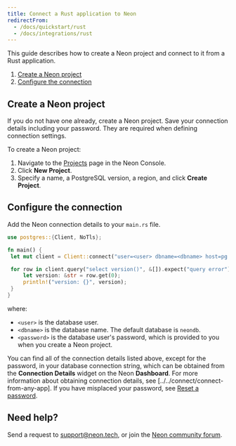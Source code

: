 ```yaml
---
title: Connect a Rust application to Neon
redirectFrom:
  - /docs/quickstart/rust
  - /docs/integrations/rust
---
```


This guide describes how to create a Neon project and connect to it from a Rust application.

1. [Create a Neon project](#create-a-neon-project)
2. [Configure the connection](#configure-the-connection)

## Create a Neon project

If you do not have one already, create a Neon project. Save your connection details including your password. They are required when defining connection settings.

To create a Neon project:

1. Navigate to the [Projects](https://console.neon.tech/app/projects) page in the Neon Console.
2. Click **New Project**.
3. Specify a name, a PostgreSQL version, a region, and click **Create Project**.

## Configure the connection

Add the Neon connection details to your `main.rs` file.

```rust
use postgres::{Client, NoTls};

fn main() {
 let mut client = Client::connect("user=<user> dbname=<dbname> host=pg.neon.tech password=<password>", NoTls).expect("connection error");

 for row in client.query("select version()", &[]).expect("query error") {
     let version: &str = row.get(0);
     println!("version: {}", version);
 }
}
```

where:

- `<user>` is the database user.
- `<dbname>` is the database name. The default database is `neondb`.
- `<password>` is the database user's password, which is provided to you when you create a Neon project.

You can find all of the connection details listed above, except for the password, in your database connection string, which can be obtained from the **Connection Details** widget on the Neon **Dashboard**. For more information about obtaining connection details, see [../../connect/connect-from-any-app]. If you have misplaced your password, see [Reset a password](../../manage/users/#reset-a-password).

## Need help?

Send a request to [support@neon.tech](mailto:support@neon.tech), or join the [Neon community forum](https://community.neon.tech/).
